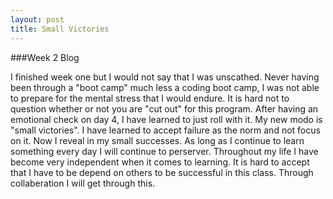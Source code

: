 ```yaml
---
layout: post 
title: Small Victories
---
```

###Week 2 Blog

I finished week one but I would not say that I was unscathed.  Never having been through a "boot camp"  much less a coding boot camp, I was not able to prepare for the mental stress that I would endure.  It is hard not to question whether or not you are "cut out" for this program.  After having an emotional check on day 4, I have learned to just roll with it.  My new modo is "small victories".  I have learned to accept failure as the norm and not focus on it.  Now I reveal in my small successes.  As long as I continue to learn something every day I will continue to perserver.  Throughout my life I have become very independent when it comes to learning.  It is hard to accept that I have to be   depend on others to be successful in this class. Through collaberation I will get through this.